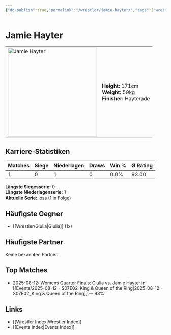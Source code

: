 ```yaml
---
{"dg-publish":true,"permalink":"/wrestler/jamie-hayter/","tags":["wrestler"],"noteIcon":"","created":"2025-08-13T00:36:00.293+02:00"}
---
```



# Jamie Hayter

<table>
<tr>
<td><img src="Jamie Hayter.png" width="280" alt="Jamie Hayter"></td>
<td>
<b>Height:</b> 171cm<br>
<b>Weight:</b> 59kg<br>
<b>Finisher:</b> Hayterade<br>
</td>
</tr>
</table>

## Karriere-Statistiken

| Matches | Siege | Niederlagen | Draws | Win % | Ø Rating |
|---------|-------|-------------|-------|-------|-----------|
| 1 | 0 | 1 | 0 | 0.0% | 93.00 |

**Längste Siegesserie:** 0<br>**Längste Niederlagenserie:** 1<br>**Aktuelle Serie:** loss (1 in Folge)


## Häufigste Gegner
- [[Wrestler/Giulia\|Giulia]] (1x)

## Häufigste Partner
Keine bekannten Partner.

## Top Matches
- 2025-08-12: Womens Quarter Finals: Giulia vs. Jamie Hayter in [[Events/2025-08-12 - S07E02_King & Queen of the Ring\|2025-08-12 - S07E02_King & Queen of the Ring]] — 93%

## Links
- [[Wrestler Index\|Wrestler Index]]
- [[Events Index\|Events Index]]
